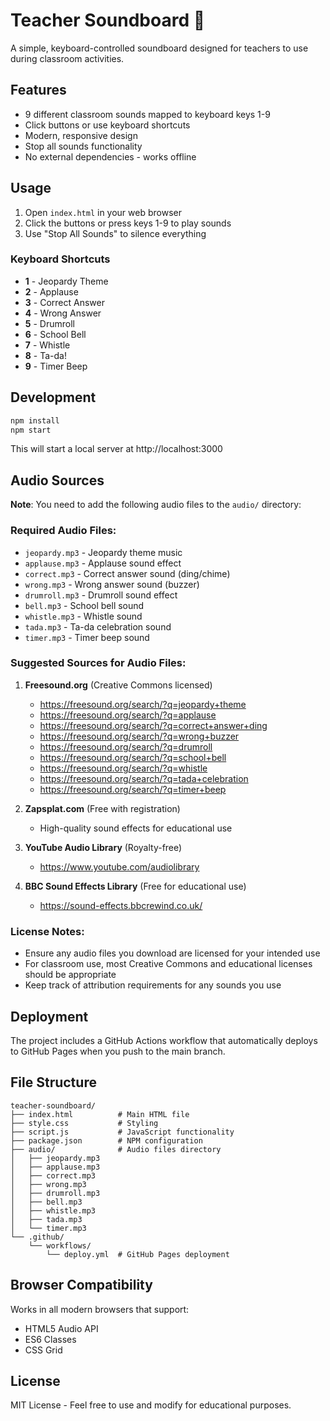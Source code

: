 # Teacher Soundboard 🎵

A simple, keyboard-controlled soundboard designed for teachers to use during classroom activities.

## Features

- 9 different classroom sounds mapped to keyboard keys 1-9
- Click buttons or use keyboard shortcuts
- Modern, responsive design
- Stop all sounds functionality
- No external dependencies - works offline

## Usage

1. Open `index.html` in your web browser
2. Click the buttons or press keys 1-9 to play sounds
3. Use "Stop All Sounds" to silence everything

### Keyboard Shortcuts

- **1** - Jeopardy Theme
- **2** - Applause
- **3** - Correct Answer
- **4** - Wrong Answer
- **5** - Drumroll
- **6** - School Bell
- **7** - Whistle
- **8** - Ta-da!
- **9** - Timer Beep

## Development

```bash
npm install
npm start
```

This will start a local server at http://localhost:3000

## Audio Sources

**Note**: You need to add the following audio files to the `audio/` directory:

### Required Audio Files:
- `jeopardy.mp3` - Jeopardy theme music
- `applause.mp3` - Applause sound effect
- `correct.mp3` - Correct answer sound (ding/chime)
- `wrong.mp3` - Wrong answer sound (buzzer)
- `drumroll.mp3` - Drumroll sound effect
- `bell.mp3` - School bell sound
- `whistle.mp3` - Whistle sound
- `tada.mp3` - Ta-da celebration sound
- `timer.mp3` - Timer beep sound

### Suggested Sources for Audio Files:

1. **Freesound.org** (Creative Commons licensed)
   - https://freesound.org/search/?q=jeopardy+theme
   - https://freesound.org/search/?q=applause
   - https://freesound.org/search/?q=correct+answer+ding
   - https://freesound.org/search/?q=wrong+buzzer
   - https://freesound.org/search/?q=drumroll
   - https://freesound.org/search/?q=school+bell
   - https://freesound.org/search/?q=whistle
   - https://freesound.org/search/?q=tada+celebration
   - https://freesound.org/search/?q=timer+beep

2. **Zapsplat.com** (Free with registration)
   - High-quality sound effects for educational use

3. **YouTube Audio Library** (Royalty-free)
   - https://www.youtube.com/audiolibrary

4. **BBC Sound Effects Library** (Free for educational use)
   - https://sound-effects.bbcrewind.co.uk/

### License Notes:
- Ensure any audio files you download are licensed for your intended use
- For classroom use, most Creative Commons and educational licenses should be appropriate
- Keep track of attribution requirements for any sounds you use

## Deployment

The project includes a GitHub Actions workflow that automatically deploys to GitHub Pages when you push to the main branch.

## File Structure

```
teacher-soundboard/
├── index.html          # Main HTML file
├── style.css           # Styling
├── script.js           # JavaScript functionality
├── package.json        # NPM configuration
├── audio/              # Audio files directory
│   ├── jeopardy.mp3
│   ├── applause.mp3
│   ├── correct.mp3
│   ├── wrong.mp3
│   ├── drumroll.mp3
│   ├── bell.mp3
│   ├── whistle.mp3
│   ├── tada.mp3
│   └── timer.mp3
└── .github/
    └── workflows/
        └── deploy.yml  # GitHub Pages deployment
```

## Browser Compatibility

Works in all modern browsers that support:
- HTML5 Audio API
- ES6 Classes
- CSS Grid

## License

MIT License - Feel free to use and modify for educational purposes.